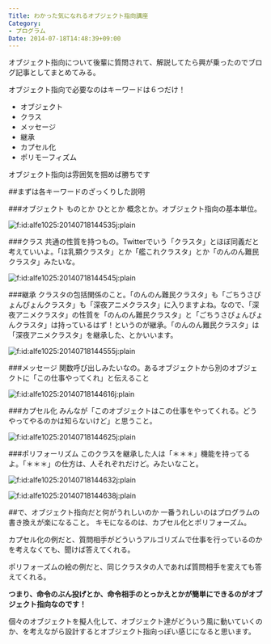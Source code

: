 ```yaml
---
Title: わかった気になれるオブジェクト指向講座
Category:
- プログラム
Date: 2014-07-18T14:48:39+09:00
---
```


オブジェクト指向について後輩に質問されて、解説してたら興が乗ったのでブログ記事としてまとめてみる。

オブジェクト指向で必要なのはキーワードは６つだけ！


* オブジェクト
* クラス
* メッセージ
* 継承
* カプセル化
* ポリモーフィズム

オブジェクト指向は雰囲気を掴めば勝ちです


<!-- more -->


##まずは各キーワードのざっくりした説明

###オブジェクト
ものとか ひととか 概念とか。オブジェクト指向の基本単位。
<p><span ><img src="https://cdn-ak.f.st-hatena.com/images/fotolife/a/alfe1025/20140718/20140718144535.jpg" alt="f:id:alfe1025:20140718144535j:plain" title="f:id:alfe1025:20140718144535j:plain" class="hatena-fotolife" itemprop="image"></span></p>


###クラス
共通の性質を持つもの。Twitterでいう「クラスタ」とほぼ同義だと考えていいよ。「ほ乳類クラスタ」とか「艦これクラスタ」とか「のんのん難民クラスタ」みたいな。
<p><span ><img src="https://cdn-ak.f.st-hatena.com/images/fotolife/a/alfe1025/20140718/20140718144545.jpg" alt="f:id:alfe1025:20140718144545j:plain" title="f:id:alfe1025:20140718144545j:plain" class="hatena-fotolife" itemprop="image"></span></p>


###継承
クラスタの包括関係のこと。「のんのん難民クラスタ」も「ごちうさぴょんぴょんクラスタ」も「深夜アニメクラスタ」に入りますよね。なので、「深夜アニメクラスタ」の性質を「のんのん難民クラスタ」と「ごちうさぴょんぴょんクラスタ」は持っているはず！というのが継承。「のんのん難民クラスタ」は「深夜アニメクラスタ」を継承した、とかいいます。
<p><span ><img src="https://cdn-ak.f.st-hatena.com/images/fotolife/a/alfe1025/20140718/20140718144555.jpg" alt="f:id:alfe1025:20140718144555j:plain" title="f:id:alfe1025:20140718144555j:plain" class="hatena-fotolife" itemprop="image"></span></p>


###メッセージ
関数呼び出しみたいなの。あるオブジェクトから別のオブジェクトに「この仕事やってくれ」と伝えること
<p><span ><img src="https://cdn-ak.f.st-hatena.com/images/fotolife/a/alfe1025/20140718/20140718144616.jpg" alt="f:id:alfe1025:20140718144616j:plain" title="f:id:alfe1025:20140718144616j:plain" class="hatena-fotolife" itemprop="image"></span></p>


###カプセル化
みんなが「このオブジェクトはこの仕事をやってくれる。どうやってやるのかは知らないけど」と思うこと。
<p><span ><img src="https://cdn-ak.f.st-hatena.com/images/fotolife/a/alfe1025/20140718/20140718144625.jpg" alt="f:id:alfe1025:20140718144625j:plain" title="f:id:alfe1025:20140718144625j:plain" class="hatena-fotolife" itemprop="image"></span></p>


###ポリフォーリズム
このクラスを継承した人は「＊＊＊」機能を持ってるよ。「＊＊＊」の仕方は、人それぞれだけど。みたいなこと。
<p><span ><img src="https://cdn-ak.f.st-hatena.com/images/fotolife/a/alfe1025/20140718/20140718144632.jpg" alt="f:id:alfe1025:20140718144632j:plain" title="f:id:alfe1025:20140718144632j:plain" class="hatena-fotolife" itemprop="image"></span></p>
<p><span ><img src="https://cdn-ak.f.st-hatena.com/images/fotolife/a/alfe1025/20140718/20140718144638.jpg" alt="f:id:alfe1025:20140718144638j:plain" title="f:id:alfe1025:20140718144638j:plain" class="hatena-fotolife" itemprop="image"></span></p>


##で、オブジェクト指向だと何がうれしいのか
一番うれしいのはプログラムの書き換えが楽になること。
キモになるのは、カプセル化とポリフォーズム。

カプセル化の例だと、質問相手がどういうアルゴリズムで仕事を行っているのかを考えなくても、聞けば答えてくれる。

ポリフォーズムの絵の例だと、同じクラスタの人であれば質問相手を変えても答えてくれる。

<b>つまり、命令のぶん投げとか、命令相手のとっかえとかが簡単にできるのがオブジェクト指向なのです！</b>

個々のオブジェクトを擬人化して、オブジェクト達がどういう風に動いていくのか、を考えながら設計するとオブジェクト指向っぽい感じになると思います。
